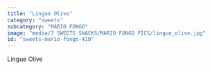 ```yaml
---
title: "Lingue Olive"
category: "sweets"
subcategory: "MARIO FONGO"
image: "media/7 SWEETS SNACKS/MARIO FONGO PICS/lingue_olive.jpg"
id: "sweets-mario-fongo-410"
---
```


Lingue Olive
